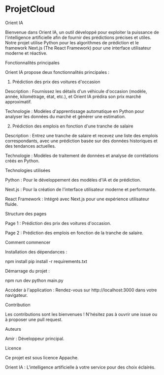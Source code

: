 # ProjetCloud

Orient IA

Bienvenue dans Orient IA, un outil développé pour exploiter la puissance de l'intelligence artificielle afin de fournir des prédictions précises et utiles. Notre projet utilise Python pour les algorithmes de prédiction et le framework Next.js (The React Framework) pour une interface utilisateur moderne et réactive.

Fonctionnalités principales

Orient IA propose deux fonctionnalités principales :

1. Prédiction des prix des voitures d'occasion

Description : Fournissez les détails d'un véhicule d'occasion (modèle, année, kilométrage, état, etc.), et Orient IA prédira son prix marché approximatif.

Technologie : Modèles d'apprentissage automatique en Python pour analyser les données du marché et générer une estimation.

2. Prédiction des emplois en fonction d'une tranche de salaire

Description : Entrez une tranche de salaire et recevez une liste des emplois correspondants, avec une prédiction basée sur des données historiques et des tendances actuelles.

Technologie : Modèles de traitement de données et analyse de corrélations créés en Python.

Technologies utilisées

Python : Pour le développement des modèles d'IA et de prédiction.

Next.js : Pour la création de l'interface utilisateur moderne et performante.

React Framework : Intégré avec Next.js pour une expérience utilisateur fluide.

Structure des pages

Page 1 : Prédiction des prix des voitures d'occasion.

Page 2 : Prédiction des emplois en fonction de la tranche de salaire.

Comment commencer

Installation des dépendances :

npm install
pip install -r requirements.txt

Démarrage du projet :

npm run dev
python main.py

Accéder à l'application :
Rendez-vous sur http://localhost:3000 dans votre navigateur.

Contribution

Les contributions sont les bienvenues ! N'hésitez pas à ouvrir une issue ou à proposer une pull request.

Auteurs

Amir : Développeur principal.

Licence

Ce projet est sous licence Appache.

Orient IA : L'intelligence artificielle à votre service pour des choix éclairés.

